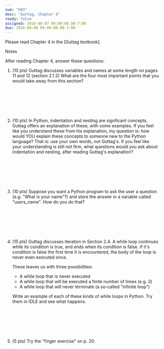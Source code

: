```yaml
---
num: "h03"
desc: "Guttag, Chapter 4"
ready: false
assigned: 2016-08-07 09:00:00.00-7:00
due: 2016-08-08 09:00:00.00-7:00
---
```


Please read Chapter 4 in the [Guttag textbook].

Notes

After reading Chapter 4, answer these questions:

<ol>

<li markdown="1" style="margin-bottom:8em;">

(10 pts) Guttag discusses variables and names at some length on pages 11 and 12 (section 2.1.2)  What are the four most important points that you would take away from this section?

</li>


<li markdown="1" style="margin-bottom:8em;">

(10 pts) In Python, indentation and nesting are signficant concepts.  Guttag offers an explanation of these, with some examples.  If you feel like you understand these from his explanation, my question is: how would YOU explain these concepts to someone new to the Python language? That is: use your own words, not Guttag's.    If you feel like your understanding is still not firm, what questions would you ask about indentation and nesting, after reading Guttag's explanation?

</li>


<li markdown="1" style="margin-bottom:8em;" class="page-break-before">
(10 pts) Suppose you want a Python program to ask the user a question (e.g. "What is your name"?) and store the answer in a variable called "users_name".  How do you do that?


</li>


<li markdown="1" style="margin-bottom:8em;" >

(15 pts) Guttag discusses iteration in Section 2.4.   A while loop continues while its condition is true, and ends when its condition is false.   If it's condition is false the first time it is encountered, the body of the loop is never even executed once.

These leaves us with three possibilities:

* A while loop that is never executed
* A while loop that will be executed a finite number of times (e.g. 3)
* A while loop that will never terminate (a so-called "infinite loop")

Write an example of each of these kinds of while loops in Python.  Try them in IDLE and see what happens.

</li>


<li markdown="1" style="margin-bottom:8em;" >

(5 pts) Try the "finger exercise" on p. 20.


</li>
</ol>
